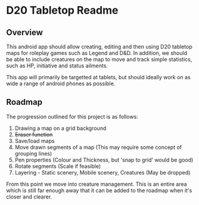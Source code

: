 D20 Tabletop Readme
===================

Overview
--------

This android app should allow creating, editing and then using D20 tabletop maps for roleplay games 
such as Legend and D&D. In addition, we should be able to include creatures on the map to move and 
track simple statistics, such as HP, initiative and status ailments.

This app will primarily be targetted at tablets, but should ideally work on as wide a range of 
android phones as possible.

Roadmap
-------

The progression outlined for this project is as follows:

 1. Drawing a map on a grid background
 2. ~~Eraser function~~
 3. Save/load maps
 4. Move drawn segments of a map (This may require some concept of grouping lines)
 5. Pen properties (Colour and Thickness, but 'snap to grid' would be good)
 6. Rotate segments (Scale if feasible)
 7. Layering - Static scenery, Mobile scenery, Creatures (May be dropped)

From this point we move into creature management. This is an entire area which is still far enough 
away that it can be added to the roadmap when it's closer and clearer.